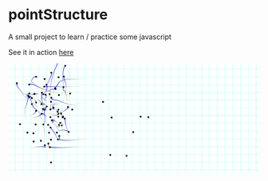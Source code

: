 # pointStructure
A small project to learn / practice some javascript

See it in action [here](https://whatisthisname.github.io/pointStructure/)


![screenshot](ss.png)